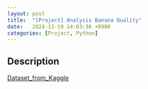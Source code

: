 ```yaml
---
layout: post
title:  "[Project] Analysis Banana Quality"
date:   2024-11-19 14:03:36 +0900
categories: [Project, Python]
---
```


## Description  
[Dataset_from_Kaggle](https://www.kaggle.com/datasets/mrmars1010/banana-quality-dataset/data)  
